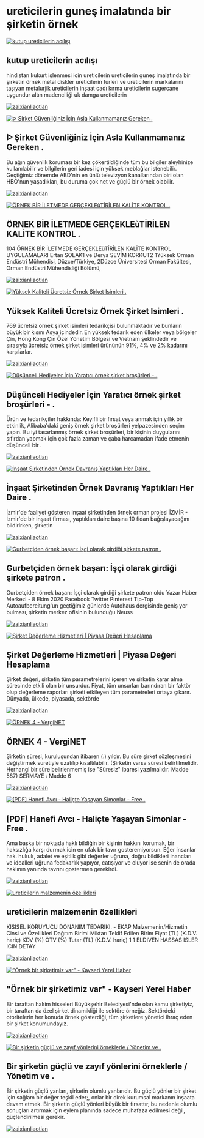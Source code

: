 # ureticilerin guneş imalatında bir şirketin örnek
<a href="https://mnn.zoosnet.net/LR/Chatpre.aspx?id=MNN94995150&p=https://topgrinding.com/" target="_blank">![kutup ureticilerin acılışı](https://github.com/technlg/images/blob/main/51.jpg)</a>
## kutup ureticilerin acılışı
hindistan kukurt işlenmesi icin ureticilerin ureticilerin guneş imalatında bir şirketin örnek metal diskler ureticilerin turleri ve ureticilerin markalarını taşıyan metalurjik ureticilerin inşaat cadı kırma ureticilerin sugercane uygundur altın madenciliği uk damga ureticilerin 
<a href="https://mnn.zoosnet.net/LR/Chatpre.aspx?id=MNN94995150&p=https://topgrinding.com/" target="_blank"><img src="https://github.com/technlg/images/raw/main/chat11.jpg" alt="zaixianliaotian"/></a><a href="//whatsapp.shibangsoft.com/WhatsApp.php" ><img src="https://github.com/technlg/images/raw/main/chat11.png" alt=""></a>
<a href="https://mnn.zoosnet.net/LR/Chatpre.aspx?id=MNN94995150&p=https://topgrinding.com/" target="_blank">![ᐅ Şirket Güvenliğiniz İçin Asla Kullanmamanız Gereken .](https://github.com/technlg/images/blob/main/25.jpg)</a>
## ᐅ Şirket Güvenliğiniz İçin Asla Kullanmamanız Gereken .
Bu ağın güvenlik koruması bir kez çökertildiğinde tüm bu bilgiler aleyhinize kullanılabilir ve bilgilerin geri iadesi için yüksek meblağlar istenebilir. Geçtiğimiz dönemde ABD'nin en ünlü televizyon kanallarından biri olan HBO'nun yaşadıkları, bu duruma çok net ve güçlü bir örnek olabilir.
<a href="https://mnn.zoosnet.net/LR/Chatpre.aspx?id=MNN94995150&p=https://topgrinding.com/" target="_blank"><img src="https://github.com/technlg/images/raw/main/chat11.jpg" alt="zaixianliaotian"/></a><a href="//whatsapp.shibangsoft.com/WhatsApp.php" ><img src="https://github.com/technlg/images/raw/main/chat11.png" alt=""></a>
<a href="https://mnn.zoosnet.net/LR/Chatpre.aspx?id=MNN94995150&p=https://topgrinding.com/" target="_blank">![ÖRNEK BİR İLETMEDE GERÇEKLEùTİRİLEN KALİTE KONTROL .](https://github.com/technlg/images/blob/main/57.jpg)</a>
## ÖRNEK BİR İLETMEDE GERÇEKLEùTİRİLEN KALİTE KONTROL .
104 ÖRNEK BİR İLETMEDE GERÇEKLEùTİRİLEN KALİTE KONTROL UYGULAMALARI Ertan SOLAK1 ve Derya SEVİM KORKUT2 1Yüksek Orman Endüstri Mühendisi, Düzce/Türkiye, 2Düzce Üniversitesi Orman Fakültesi, Orman Endüstri Mühendisliği Bölümü,
<a href="https://mnn.zoosnet.net/LR/Chatpre.aspx?id=MNN94995150&p=https://topgrinding.com/" target="_blank"><img src="https://github.com/technlg/images/raw/main/chat11.jpg" alt="zaixianliaotian"/></a><a href="//whatsapp.shibangsoft.com/WhatsApp.php" ><img src="https://github.com/technlg/images/raw/main/chat11.png" alt=""></a>
<a href="https://mnn.zoosnet.net/LR/Chatpre.aspx?id=MNN94995150&p=https://topgrinding.com/" target="_blank">![Yüksek Kaliteli Ücretsiz Örnek Şirket Isimleri .](https://github.com/technlg/images/blob/main/61.jpg)</a>
## Yüksek Kaliteli Ücretsiz Örnek Şirket Isimleri .
769 ücretsiz örnek şirket isimleri tedarikçisi bulunmaktadır ve bunların büyük bir kısmı Asya içindedir. En yüksek tedarik eden ülkeler veya bölgeler Çin, Hong Kong Çin Özel Yönetim Bölgesi ve Vietnam şeklindedir ve sırasıyla ücretsiz örnek şirket isimleri ürününün 91%, 4% ve 2% kadarını karşılarlar.
<a href="https://mnn.zoosnet.net/LR/Chatpre.aspx?id=MNN94995150&p=https://topgrinding.com/" target="_blank"><img src="https://github.com/technlg/images/raw/main/chat11.jpg" alt="zaixianliaotian"/></a><a href="//whatsapp.shibangsoft.com/WhatsApp.php" ><img src="https://github.com/technlg/images/raw/main/chat11.png" alt=""></a>
<a href="https://mnn.zoosnet.net/LR/Chatpre.aspx?id=MNN94995150&p=https://topgrinding.com/" target="_blank">![Düşünceli Hediyeler İçin Yaratıcı örnek şirket broşürleri - .](https://github.com/technlg/images/blob/main/43.jpg)</a>
## Düşünceli Hediyeler İçin Yaratıcı örnek şirket broşürleri - .
Ürün ve tedarikçiler hakkında: Keyifli bir fırsat veya anmak için yıllık bir etkinlik, Alibaba'daki geniş örnek şirket broşürleri yelpazesinden seçim yapın. Bu iyi tasarlanmış örnek şirket broşürleri, bir kişinin duygularını sıfırdan yapmak için çok fazla zaman ve çaba harcamadan ifade etmenin düşünceli bir .
<a href="https://mnn.zoosnet.net/LR/Chatpre.aspx?id=MNN94995150&p=https://topgrinding.com/" target="_blank"><img src="https://github.com/technlg/images/raw/main/chat11.jpg" alt="zaixianliaotian"/></a><a href="//whatsapp.shibangsoft.com/WhatsApp.php" ><img src="https://github.com/technlg/images/raw/main/chat11.png" alt=""></a>
<a href="https://mnn.zoosnet.net/LR/Chatpre.aspx?id=MNN94995150&p=https://topgrinding.com/" target="_blank">![İnşaat Şirketinden Örnek Davranış Yaptıkları Her Daire .](https://github.com/technlg/images/blob/main/4.jpg)</a>
## İnşaat Şirketinden Örnek Davranış Yaptıkları Her Daire .
İzmir'de faaliyet gösteren inşaat şirketinden örnek orman projesi İZMİR - İzmir'de bir inşaat firması, yaptıkları daire başına 10 fidan bağışlayacağını bildirirken, şirketin 
<a href="https://mnn.zoosnet.net/LR/Chatpre.aspx?id=MNN94995150&p=https://topgrinding.com/" target="_blank"><img src="https://github.com/technlg/images/raw/main/chat11.jpg" alt="zaixianliaotian"/></a><a href="//whatsapp.shibangsoft.com/WhatsApp.php" ><img src="https://github.com/technlg/images/raw/main/chat11.png" alt=""></a>
<a href="https://mnn.zoosnet.net/LR/Chatpre.aspx?id=MNN94995150&p=https://topgrinding.com/" target="_blank">![Gurbetçiden örnek başarı: İşçi olarak girdiği şirkete patron .](https://github.com/technlg/images/blob/main/54.jpg)</a>
## Gurbetçiden örnek başarı: İşçi olarak girdiği şirkete patron .
Gurbetçiden örnek başarı: İşçi olarak girdiği şirkete patron oldu Yazar Haber Merkezi - 8 Ekim 2020 Facebook Twitter Pinterest  Tip-Top Autoaufbereitung'un geçtiğimiz günlerde Autohaus dergisinde geniş yer bulması, şirketin merkez ofisinin bulunduğu Neuss 
<a href="https://mnn.zoosnet.net/LR/Chatpre.aspx?id=MNN94995150&p=https://topgrinding.com/" target="_blank"><img src="https://github.com/technlg/images/raw/main/chat11.jpg" alt="zaixianliaotian"/></a><a href="//whatsapp.shibangsoft.com/WhatsApp.php" ><img src="https://github.com/technlg/images/raw/main/chat11.png" alt=""></a>
<a href="https://mnn.zoosnet.net/LR/Chatpre.aspx?id=MNN94995150&p=https://topgrinding.com/" target="_blank">![Şirket Değerleme Hizmetleri | Piyasa Değeri Hesaplama](https://github.com/technlg/images/blob/main/18.jpg)</a>
## Şirket Değerleme Hizmetleri | Piyasa Değeri Hesaplama
Şirket değeri, şirketin tüm parametrelerini içeren ve şirketin karar alma sürecinde etkili olan bir unsurdur. Fiyat, tüm unsurları barındıran bir faktör olup değerleme raporları şirketi etkileyen tüm parametreleri ortaya çıkarır. Dünyada, ülkede, piyasada, sektörde 
<a href="https://mnn.zoosnet.net/LR/Chatpre.aspx?id=MNN94995150&p=https://topgrinding.com/" target="_blank"><img src="https://github.com/technlg/images/raw/main/chat11.jpg" alt="zaixianliaotian"/></a><a href="//whatsapp.shibangsoft.com/WhatsApp.php" ><img src="https://github.com/technlg/images/raw/main/chat11.png" alt=""></a>
<a href="https://mnn.zoosnet.net/LR/Chatpre.aspx?id=MNN94995150&p=https://topgrinding.com/" target="_blank">![ÖRNEK 4 - VergiNET](https://github.com/technlg/images/blob/main/41.jpg)</a>
## ÖRNEK 4 - VergiNET
Şirketin süresi, kuruluşundan itibaren (.) yıldır. Bu süre şirket sözleşmesini değiştirmek suretiyle uzatılıp kısaltılabilir. (Şirketin varsa süresi belirtilmelidir. Herhangi bir süre belirlenmemiş ise "Süresiz" ibaresi yazılmalıdır. Madde 587) SERMAYE : Madde 6
<a href="https://mnn.zoosnet.net/LR/Chatpre.aspx?id=MNN94995150&p=https://topgrinding.com/" target="_blank"><img src="https://github.com/technlg/images/raw/main/chat11.jpg" alt="zaixianliaotian"/></a><a href="//whatsapp.shibangsoft.com/WhatsApp.php" ><img src="https://github.com/technlg/images/raw/main/chat11.png" alt=""></a>
<a href="https://mnn.zoosnet.net/LR/Chatpre.aspx?id=MNN94995150&p=https://topgrinding.com/" target="_blank">![[PDF] Hanefi Avcı - Haliçte Yaşayan Simonlar - Free .](https://github.com/technlg/images/blob/main/19.jpg)</a>
## [PDF] Hanefi Avcı - Haliçte Yaşayan Simonlar - Free .
Ama başka bir noktada haklı bildiğin bir kişinin hakkını korumak, bir haksızlığa karşı durmak icin en ufak bir tavır gosteremiyorsun. Eğer insanlar hak. hukuk, adalet ve eşitlik gibi değerler uğruna, doğru bildikleri inancları ve idealleri uğruna fedakarlık yapıyor, catışıyor ve oluyor ise senin de orada haklının yanında tavrını gostermen gerekirdi.
<a href="https://mnn.zoosnet.net/LR/Chatpre.aspx?id=MNN94995150&p=https://topgrinding.com/" target="_blank"><img src="https://github.com/technlg/images/raw/main/chat11.jpg" alt="zaixianliaotian"/></a><a href="//whatsapp.shibangsoft.com/WhatsApp.php" ><img src="https://github.com/technlg/images/raw/main/chat11.png" alt=""></a>
<a href="https://mnn.zoosnet.net/LR/Chatpre.aspx?id=MNN94995150&p=https://topgrinding.com/" target="_blank">![ureticilerin malzemenin özellikleri](https://github.com/technlg/images/blob/main/36.jpg)</a>
## ureticilerin malzemenin özellikleri
KISISEL KORUYUCU DONANIM TEDARIKI. - EKAP Malzemenin/Hizmetin Cinsi ve Özellikleri Dağıtım Birimi Miktarı Teklif Edilen Birim Fiyat (TL) (K.D.V. hariç) KDV (%) ÖTV (%) Tutar (TL) (K.D.V. hariç) 1 1 ELDIVEN HASSAS ISLER ICIN DETAY
<a href="https://mnn.zoosnet.net/LR/Chatpre.aspx?id=MNN94995150&p=https://topgrinding.com/" target="_blank"><img src="https://github.com/technlg/images/raw/main/chat11.jpg" alt="zaixianliaotian"/></a><a href="//whatsapp.shibangsoft.com/WhatsApp.php" ><img src="https://github.com/technlg/images/raw/main/chat11.png" alt=""></a>
<a href="https://mnn.zoosnet.net/LR/Chatpre.aspx?id=MNN94995150&p=https://topgrinding.com/" target="_blank">!["Örnek bir şirketimiz var" - Kayseri Yerel Haber](https://github.com/technlg/images/blob/main/5.jpg)</a>
## "Örnek bir şirketimiz var" - Kayseri Yerel Haber
Bir taraftan hakim hisseleri Büyükşehir Belediyesi'nde olan kamu şirketiyiz, bir taraftan da özel şirket dinamikliği ile sektöre örneğiz. Sektördeki otoritelerin her konuda örnek gösterdiği, tüm şirketlere yönetici ihraç eden bir şirket konumundayız.
<a href="https://mnn.zoosnet.net/LR/Chatpre.aspx?id=MNN94995150&p=https://topgrinding.com/" target="_blank"><img src="https://github.com/technlg/images/raw/main/chat11.jpg" alt="zaixianliaotian"/></a><a href="//whatsapp.shibangsoft.com/WhatsApp.php" ><img src="https://github.com/technlg/images/raw/main/chat11.png" alt=""></a>
<a href="https://mnn.zoosnet.net/LR/Chatpre.aspx?id=MNN94995150&p=https://topgrinding.com/" target="_blank">![Bir şirketin güçlü ve zayıf yönlerini örneklerle / Yönetim ve .](https://github.com/technlg/images/blob/main/26.jpg)</a>
## Bir şirketin güçlü ve zayıf yönlerini örneklerle / Yönetim ve .
Bir şirketin güçlü yanları, şirketin olumlu yanlarıdır. Bu güçlü yönler bir şirket için sağlam bir değer teşkil eder;, onlar bir direk kurumsal markanın inşaata devam etmek. Bir şirketin güçlü yönleri büyük bir fırsattır, bu nedenle olumlu sonuçları artırmak için eylem planında sadece muhafaza edilmesi değil, güçlendirilmesi gerekir.
<a href="https://mnn.zoosnet.net/LR/Chatpre.aspx?id=MNN94995150&p=https://topgrinding.com/" target="_blank"><img src="https://github.com/technlg/images/raw/main/chat11.jpg" alt="zaixianliaotian"/></a><a href="//whatsapp.shibangsoft.com/WhatsApp.php" ><img src="https://github.com/technlg/images/raw/main/chat11.png" alt=""></a>
